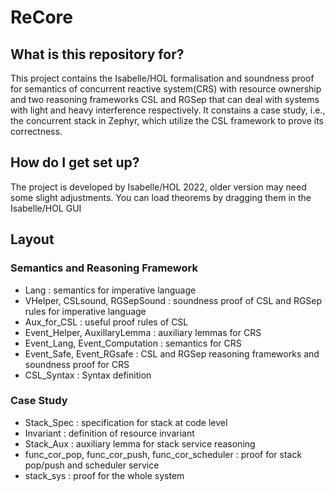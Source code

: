 # ReCore

## What is this repository for?
This project contains the Isabelle/HOL formalisation and soundness proof for semantics of concurrent reactive system(CRS) with resource ownership and 
two reasoning frameworks CSL and RGSep that can deal with systems with light and heavy interference respectively. It constains a case study, i.e.,
the concurrent stack in Zephyr, which utilize the CSL framework to prove its correctness.

## How do I get set up?
The project is developed by Isabelle/HOL 2022, older version may need some slight adjustments. You can load theorems by dragging them in the Isabelle/HOL GUI

## Layout

### Semantics and Reasoning Framework
* Lang : semantics for imperative language
* VHelper, CSLsound, RGSepSound : soundness proof of CSL and RGSep rules for imperative language  
* Aux_for_CSL : useful proof rules of CSL 
* Event_Helper, AuxillaryLemma : auxiliary lemmas for CRS
* Event_Lang, Event_Computation : semantics for CRS
* Event_Safe, Event_RGsafe : CSL and RGSep reasoning frameworks and soundness proof for CRS
* CSL_Syntax : Syntax definition
### Case Study
* Stack_Spec : specification for stack at code level
* Invariant : definition of resource invariant
* Stack_Aux : auxiliary lemma for stack service reasoning 
* func_cor_pop, func_cor_push, func_cor_scheduler : proof for stack pop/push and scheduler service
* stack_sys : proof for the whole system
